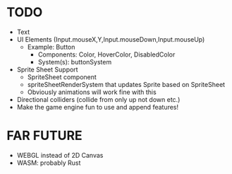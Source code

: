 # TODO

- Text
- UI Elements (Input.mouseX,Y,Input.mouseDown,Input.mouseUp)
    - Example: Button
        - Components: Color, HoverColor, DisabledColor
        - System(s): buttonSystem
- Sprite Sheet Support
    - SpriteSheet component
    - spriteSheetRenderSystem that updates Sprite based on SpriteSheet
    - Obviously animations will work fine with this
- Directional colliders (collide from only up not down etc.)
- Make the game engine fun to use and append features!

# FAR FUTURE

- WEBGL instead of 2D Canvas
- WASM: probably Rust
